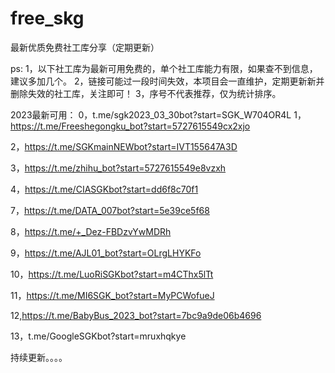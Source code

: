 # free_skg
最新优质免费社工库分享（定期更新）

ps:
1，以下社工库为最新可用免费的，单个社工库能力有限，如果查不到信息，建议多加几个。
2，链接可能过一段时间失效，本项目会一直维护，定期更新新并删除失效的社工库，关注即可！
3，序号不代表推荐，仅为统计排序。

2023最新可用：
0，t.me/sgk2023_03_30bot?start=SGK_W704OR4L
1，https://t.me/Freeshegongku_bot?start=5727615549cx2xjo

2，https://t.me/SGKmainNEWbot?start=IVT155647A3D

3，https://t.me/zhihu_bot?start=5727615549e8vzxh

4，https://t.me/CIASGKbot?start=dd6f8c70f1

7，https://t.me/DATA_007bot?start=5e39ce5f68

8，https://t.me/+_Dez-FBDzvYwMDRh

9，https://t.me/AJL01_bot?start=OLrgLHYKFo

10，https://t.me/LuoRiSGKbot?start=m4CThx5lTt

11，https://t.me/MI6SGK_bot?start=MyPCWofueJ

12,https://t.me/BabyBus_2023_bot?start=7bc9a9de06b4696

13，t.me/GoogleSGKbot?start=mruxhqkye


持续更新。。。。
